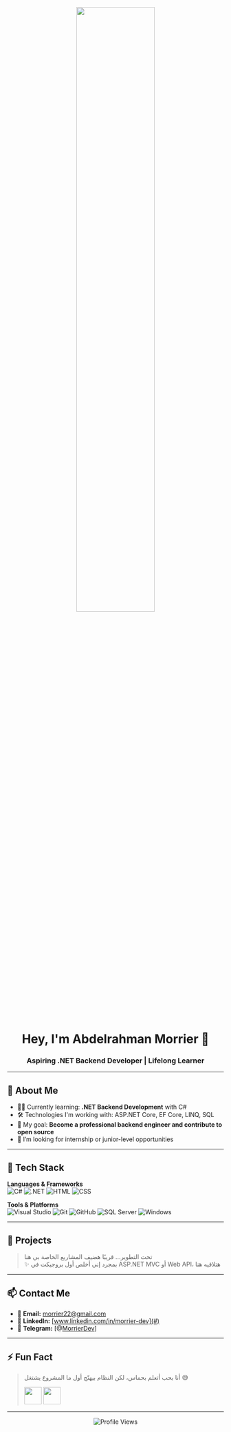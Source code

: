 <div align="center">

<img src="https://media.giphy.com/media/qgQUggAC3Pfv687qPC/giphy.gif" width="60%"/>

<h1>Hey, I'm Abdelrahman Morrier 👋</h1>
<h3>Aspiring .NET Backend Developer | Lifelong Learner</h3>

</div>

---

## 🧠 About Me

- 👨‍💻 Currently learning: **.NET Backend Development** with C#  
- 🛠️ Technologies I'm working with: ASP.NET Core, EF Core, LINQ, SQL  
- 🎯 My goal: **Become a professional backend engineer and contribute to open source**  
- 🤝 I’m looking for internship or junior-level opportunities

---

## 🧰 Tech Stack

**Languages & Frameworks**  
![C#](https://img.shields.io/badge/C%23-239120?style=flat&logo=c-sharp&logoColor=white)
![.NET](https://img.shields.io/badge/.NET-512BD4?style=flat&logo=dotnet&logoColor=white)
![HTML](https://img.shields.io/badge/HTML5-E34F26?style=flat&logo=html5&logoColor=white)
![CSS](https://img.shields.io/badge/CSS3-1572B6?style=flat&logo=css3&logoColor=white)

**Tools & Platforms**  
![Visual Studio](https://img.shields.io/badge/Visual%20Studio-5C2D91?style=flat&logo=visual-studio&logoColor=white)
![Git](https://img.shields.io/badge/GIT-E44C30?style=flat&logo=git&logoColor=white)
![GitHub](https://img.shields.io/badge/GitHub-181717?style=flat&logo=github&logoColor=white)
![SQL Server](https://img.shields.io/badge/SQL%20Server-CC2927?style=flat&logo=microsoft-sql-server&logoColor=white)
![Windows](https://img.shields.io/badge/Windows-0078D6?style=flat&logo=windows&logoColor=white)

---

## 📂 Projects

> تحت التطوير... قريبًا هضيف المشاريع الخاصة بي هنا  
> ✨ بمجرد إني أخلص أول بروجيكت في ASP.NET MVC أو Web API، هتلاقيه هنا

---

## 📫 Contact Me

- 📩 **Email:** morrier22@gmail.com 
- 💼 **LinkedIn:** [www.linkedin.com/in/morrier-dev](#)
- 💬 **Telegram:** [@[MorrierDev](https://t.me/morriera)]

---

## ⚡ Fun Fact

> أنا بحب أتعلم بحماس، لكن النظام بيهنّج أول ما المشروع يشتغل 😅  
>  
> <img src="https://raw.githubusercontent.com/Tarikul-Islam-Anik/Animated-Fluent-Emojis/master/Emojis/Smilies/Face%20with%20Spiral%20Eyes.png" width="40"/> 
> <img src="https://raw.githubusercontent.com/Tarikul-Islam-Anik/Animated-Fluent-Emojis/master/Emojis/Smilies/Relieved%20Face.png" width="40"/> 

---

<div align="center">
  
![Profile Views](https://komarev.com/ghpvc/?username=AbdelrahmanMorrier&style=flat&color=orange)

</div>
